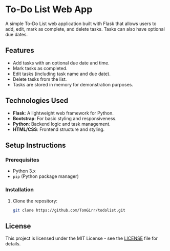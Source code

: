 # To-Do List Web App

A simple To-Do List web application built with Flask that allows users to add, edit, mark as complete, and delete tasks. Tasks can also have optional due dates.

## Features

- Add tasks with an optional due date and time.
- Mark tasks as completed.
- Edit tasks (including task name and due date).
- Delete tasks from the list.
- Tasks are stored in memory for demonstration purposes.

## Technologies Used

- **Flask**: A lightweight web framework for Python.
- **Bootstrap**: For basic styling and responsiveness.
- **Python**: Backend logic and task management.
- **HTML/CSS**: Frontend structure and styling.

## Setup Instructions

### Prerequisites

- Python 3.x
- `pip` (Python package manager)

### Installation

1. Clone the repository:

   ```bash
   git clone https://github.com/TomGirr/todolist.git
   
## License

This project is licensed under the MIT License - see the [LICENSE](LICENSE) file for details.

